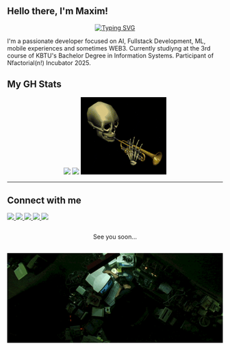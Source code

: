 ## Hello there, I'm Maxim!

<p align="center">
  <a href="https://git.io/typing-svg"><img src="https://readme-typing-svg.demolab.com?font=Courier+Prime&duration=4500&pause=800&color=00FF41&background=0D0208&center=true&vCenter=true&width=350&lines=Wake+up+neo...;The+matrix+has+you...;Follow+the+white+rabbit." alt="Typing SVG" /></a>
</p>

I'm a passionate developer focused on AI, Fullstack Development, ML, mobile experiences and sometimes WEB3. Currently studiyng at the 3rd course of KBTU's Bachelor Degree in Information Systems.
Participant of Nfactorial(n!) Incubator 2025.


## My GH Stats
<div align="center">

  <img src="https://github-readme-stats.vercel.app/api/top-langs/?username=mossimka&layout=compact&hide=jupyter%20notebook&theme=graywhite" height="150"/>
  <img src="https://github-readme-activity-graph.vercel.app/graph?username=mossimka&theme=github-compact" height="150"/>
  <img src="./assets/jazzy-skull.gif" width="200">

</div>



---

## Connect with me

<p align="left">
  <a href="https://t.me/mossimka">
    <img src="https://img.shields.io/badge/Telegram-000000?style=for-the-badge&logo=telegram&logoColor=white" />
  </a>
  <a href="mailto:maksimsarsekeyev@gmail.com">
    <img src="https://img.shields.io/badge/Gmail-000000?style=for-the-badge&logo=gmail&logoColor=white" />
  </a>
  <a href="https://github.com/mossimka?tab=repositories">
    <img src="https://img.shields.io/badge/GitHub-000000?style=for-the-badge&logo=github&logoColor=white" />
  </a>
  <a href="https://www.linkedin.com/in/maxim-sarsekeyev-a133ba354/">
    <img src="https://img.shields.io/badge/LinkedIn-000000?style=for-the-badge&logo=linkedin&logoColor=white" />
  </a>
  <a href="https://leetcode.com/u/mbgXmF2NK2/">
    <img src="https://img.shields.io/badge/LeetCode-000000?style=for-the-badge&logo=leetcode&logoColor=white" />
  </a>
</p>

<div style="display: flex; flex-direction: column; align-items: center; justify-content: center; gap: 1rem;">
  <p>See you soon...</p>
  <img src="./assets/neo.gif" width="600"/>
</div>
